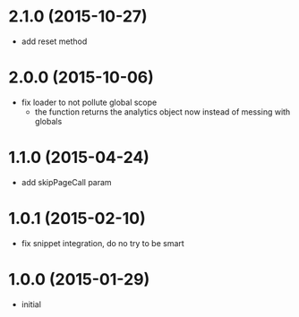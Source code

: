 # 2.1.0 (2015-10-27)

* add reset method

# 2.0.0 (2015-10-06)

  * fix loader to not pollute global scope
    - the function returns the analytics object now instead of messing with globals

# 1.1.0 (2015-04-24)

  * add skipPageCall param

# 1.0.1 (2015-02-10)

  * fix snippet integration, do no try to be smart

# 1.0.0 (2015-01-29)

  * initial

